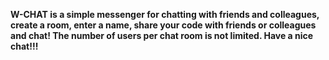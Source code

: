 **W-CHAT is a simple messenger for chatting with friends and colleagues, create a room, enter a name, share your code with friends or colleagues and chat!
The number of users per chat room is not limited.
Have a nice chat!!!**